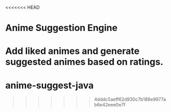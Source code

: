 <<<<<<< HEAD
# Anime Suggestion Engine
Add liked animes and generate suggested animes based on ratings.
=======
# anime-suggest-java
>>>>>>> 4dddc5aeff62d930c7b188e9977ab6e42eee0e7f
